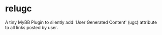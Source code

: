 # relugc
A tiny MyBB Plugin to silently add 'User Generated Content' (ugc) attribute to all links posted by user.
